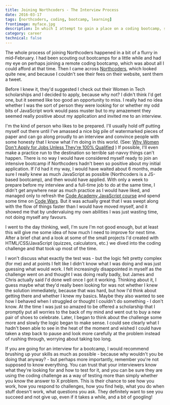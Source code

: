 ```yaml
---
title: Joining Northcoders - The Interview Process
date: 2016-03-17
tags: [northcoders, coding, bootcamp, learning]
frontimage: myface.jpg
description: In which I attempt to gain a place on a coding bootcamp, succeed, and write about the process
category: career
technical: false
---
```


The whole process of joining Northcoders happened in a bit of a flurry in mid-February. I had been scouting out bootcamps for a little while and had my eye on perhaps joining a remote coding bootcamp, which was about all I could afford at that time. Then I came across [Northcoders](https://northcoders.com/), which looked quite new, and because I couldn't see their fees on their website, sent them a tweet.

Before I knew it, they'd suggested I check out their Women in Tech scholarships and I decided to apply, because why not? I didn't think I'd get one, but it seemed like too good an opportunity to miss. I really had no idea whether I was the sort of person they were looking for or whether my odd bits of JavaScript work would pass muster but to my amazement they seemed really positive about my application and invited me to an interview.

I'm the kind of person who likes to be prepared. I'll usually hold off putting myself out there until I've amassed a nice big pile of watermarked pieces of paper and can go along proudly to an interview and convince people with some honesty that I know what I'm doing in this world. (See: [Why Women Don't Apply for Jobs Unless They're 100% Qualified](https://hbr.org/2014/08/why-women-dont-apply-for-jobs-unless-theyre-100-qualified) ) If possible, I'll even make a practice run to the destination so terrible sat-navvy things can't happen. There is no way I would have considered myself ready to join an intensive bootcamp if Northcoders hadn't been so positive about my initial application. If I'd had it my way, I would have waited about 6 months, made sure I really knew as much JavaScript as possible (Northcoders is a JS-based bootcamp), and then would have applied. With only a week to prepare before my interview and a full-time job to do at the same time, I didn't get anywhere near as much practice as I would have liked, and managed only to refresh the [Code Academy JavaScript course](https://www.codecademy.com/learn/javascript) and spend some time on [Code Wars](http://www.codewars.com/). But it was actually great that I was swept along with the flow of things faster than I would have moved myself, and it showed me that by undervaluing my own abilities I was just wasting time, not doing myself any favours.

I went to the day thinking, well, I'm sure I'm not good enough, but at least this will give me some idea of how much I need to improve for next time. After a brief chat and a look at some of the small projects I'd created with HTML/CSS/JavaScript (quizzes, calculators, etc.) we dived into the coding challenge and that took up most of the time.

I won't discuss what exactly the test was - but the logic felt pretty complex (for me) and at points I felt like I didn't know what I was doing and was just guessing what would work. I felt increasingly disappointed in myself as the challenge went on and thought I was doing really badly, but James and Chris actually said I'd done well once I got it working. Thinking about it, I guess maybe what they'd really been looking for was not whether I knew the solution immediately, because that was hard, but how I'd think about getting there and whether I knew my basics. Maybe they also wanted to see how I behaved when I struggled or thought I couldn't do something - I don't know. At the time I was just so amazed to be offered a scholarship that I promptly put all worries to the back of my mind and went out to buy a new pair of shoes to celebrate. Later, I began to think about the challenge some more and slowly the logic began to make sense. I could see clearly what I hadn't been able to see in the heat of the moment and wished I could have taken a step back to pause and look more carefully at the problem instead of rushing through, worrying about taking too long.

If you are going for an interview for a bootcamp, I would recommend brushing up your skills as much as possible - because why wouldn't you be doing that anyway? - but perhaps more importantly, remember you're not supposed to know everything. You can trust that your interviewers know what they're looking for and how to test for it, and you can be sure they are using the coding challenge as a way of testing more than simply whether you know the answer to X problem. This is their chance to see how you work, how you respond to challenges, how you find help, what you do when stuff doesn't work, what questions you ask. They definitely want to see you succeed and not give up, even if it takes a while, and a bit of googling!

